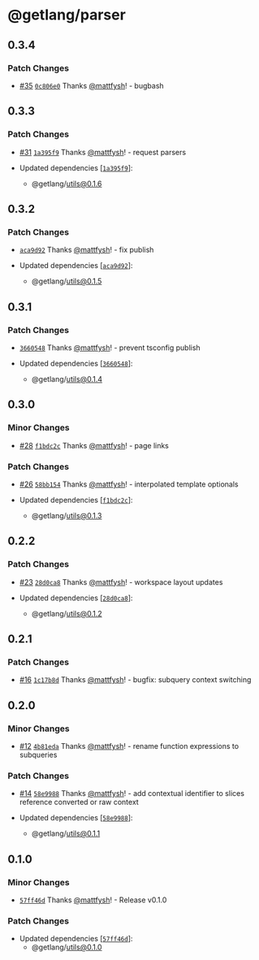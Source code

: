 # @getlang/parser

## 0.3.4

### Patch Changes

- [#35](https://github.com/getlang-dev/get/pull/35) [`0c806e0`](https://github.com/getlang-dev/get/commit/0c806e092fc1d87696fb820ac7246b5d3afb63ca) Thanks [@mattfysh](https://github.com/mattfysh)! - bugbash

## 0.3.3

### Patch Changes

- [#31](https://github.com/getlang-dev/get/pull/31) [`1a395f9`](https://github.com/getlang-dev/get/commit/1a395f9df71d3507bc5b3841eddc9336db3a69ee) Thanks [@mattfysh](https://github.com/mattfysh)! - request parsers

- Updated dependencies [[`1a395f9`](https://github.com/getlang-dev/get/commit/1a395f9df71d3507bc5b3841eddc9336db3a69ee)]:
  - @getlang/utils@0.1.6

## 0.3.2

### Patch Changes

- [`aca9d92`](https://github.com/getlang-dev/get/commit/aca9d929e4877fc614b66740c9415f5bcd083c24) Thanks [@mattfysh](https://github.com/mattfysh)! - fix publish

- Updated dependencies [[`aca9d92`](https://github.com/getlang-dev/get/commit/aca9d929e4877fc614b66740c9415f5bcd083c24)]:
  - @getlang/utils@0.1.5

## 0.3.1

### Patch Changes

- [`3660548`](https://github.com/getlang-dev/get/commit/3660548d79dd24e13a74bf0d6f24c1fec512062d) Thanks [@mattfysh](https://github.com/mattfysh)! - prevent tsconfig publish

- Updated dependencies [[`3660548`](https://github.com/getlang-dev/get/commit/3660548d79dd24e13a74bf0d6f24c1fec512062d)]:
  - @getlang/utils@0.1.4

## 0.3.0

### Minor Changes

- [#28](https://github.com/getlang-dev/get/pull/28) [`f1bdc2c`](https://github.com/getlang-dev/get/commit/f1bdc2c8433a942f84503606790e8bcf4fb37477) Thanks [@mattfysh](https://github.com/mattfysh)! - page links

### Patch Changes

- [#26](https://github.com/getlang-dev/get/pull/26) [`58bb154`](https://github.com/getlang-dev/get/commit/58bb1540f1fa50093b3a72ffb2446e7b1c6aacb0) Thanks [@mattfysh](https://github.com/mattfysh)! - interpolated template optionals

- Updated dependencies [[`f1bdc2c`](https://github.com/getlang-dev/get/commit/f1bdc2c8433a942f84503606790e8bcf4fb37477)]:
  - @getlang/utils@0.1.3

## 0.2.2

### Patch Changes

- [#23](https://github.com/getlang-dev/get/pull/23) [`28d0ca8`](https://github.com/getlang-dev/get/commit/28d0ca8dcf840cfc70f002d06a48cace834edcf9) Thanks [@mattfysh](https://github.com/mattfysh)! - workspace layout updates

- Updated dependencies [[`28d0ca8`](https://github.com/getlang-dev/get/commit/28d0ca8dcf840cfc70f002d06a48cace834edcf9)]:
  - @getlang/utils@0.1.2

## 0.2.1

### Patch Changes

- [#16](https://github.com/getlang-dev/get/pull/16) [`1c17b8d`](https://github.com/getlang-dev/get/commit/1c17b8dc6a2f417fb7948d35531b8eb970f345cc) Thanks [@mattfysh](https://github.com/mattfysh)! - bugfix: subquery context switching

## 0.2.0

### Minor Changes

- [#12](https://github.com/getlang-dev/get/pull/12) [`4b81eda`](https://github.com/getlang-dev/get/commit/4b81eda1e71727f59fe7a0d26abde186ed78c876) Thanks [@mattfysh](https://github.com/mattfysh)! - rename function expressions to subqueries

### Patch Changes

- [#14](https://github.com/getlang-dev/get/pull/14) [`58e9988`](https://github.com/getlang-dev/get/commit/58e99887e39956ee1e3eaf669cb92fbfa188a022) Thanks [@mattfysh](https://github.com/mattfysh)! - add contextual identifier to slices reference converted or raw context

- Updated dependencies [[`58e9988`](https://github.com/getlang-dev/get/commit/58e99887e39956ee1e3eaf669cb92fbfa188a022)]:
  - @getlang/utils@0.1.1

## 0.1.0

### Minor Changes

- [`57ff46d`](https://github.com/getlang-dev/get/commit/57ff46d904484e3277ee7a8481cdf4cee4c3deb2) Thanks [@mattfysh](https://github.com/mattfysh)! - Release v0.1.0

### Patch Changes

- Updated dependencies [[`57ff46d`](https://github.com/getlang-dev/get/commit/57ff46d904484e3277ee7a8481cdf4cee4c3deb2)]:
  - @getlang/utils@0.1.0
